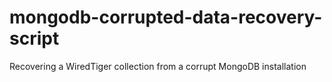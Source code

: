 # mongodb-corrupted-data-recovery-script
Recovering a WiredTiger collection from a corrupt MongoDB installation
